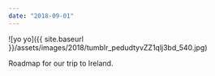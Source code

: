 ```yaml
---
date: "2018-09-01"
---
```


![yo yo]({{ site.baseurl }}/assets/images/2018/tumblr_pedudtyvZZ1qlj3bd_540.jpg)

Roadmap for our trip to Ireland.

